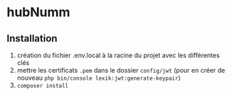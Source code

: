 # hubNumm

## Installation

1.  création du fichier .env.local à la racine du projet avec les différentes clés
2.  mettre les certificats `.pem` dans le dossier `config/jwt` (pour en créer de nouveau `php bin/console lexik:jwt:generate-keypair`)
3.  `composer install`